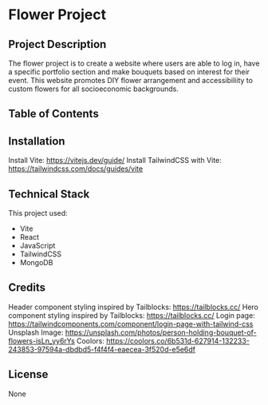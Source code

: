 # Flower Project

## Project Description

The flower project is to create a website where users are able to log in, have a specific portfolio section and make bouquets based on interest for their event. This website promotes DIY flower arrangement and accessibiliity to custom flowers for all socioeconomic backgrounds.

## Table of Contents

## Installation

Install Vite: https://vitejs.dev/guide/
Install TailwindCSS with Vite: https://tailwindcss.com/docs/guides/vite

## Technical Stack

This project used:

- Vite
- React
- JavaScript
- TailwindCSS
- MongoDB

## Credits

Header component styling inspired by Tailblocks: https://tailblocks.cc/
Hero component styling inspired by Tailblocks: https://tailblocks.cc/
Login page: https://tailwindcomponents.com/component/login-page-with-tailwind-css
Unsplash Image: https://unsplash.com/photos/person-holding-bouquet-of-flowers-isLn_yy6rYs
Coolors: https://coolors.co/6b531d-627914-132233-243853-97594a-dbdbd5-f4f4f4-eaecea-3f520d-e5e6df

## License

None
